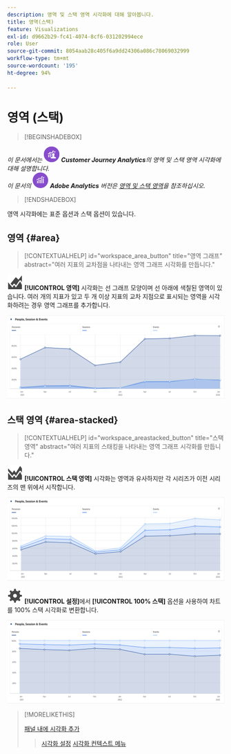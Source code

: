 ```yaml
---
description: 영역 및 스택 영역 시각화에 대해 알아봅니다.
title: 영역(스택)
feature: Visualizations
exl-id: d9662b29-fc41-4074-8cf6-031202994ece
role: User
source-git-commit: 8054aab28c405f6a9dd24306a086c78069032999
workflow-type: tm+mt
source-wordcount: '195'
ht-degree: 94%

---
```


# 영역 (스택)

>[!BEGINSHADEBOX]

_이 문서에서는_ ![CustomerJourneyAnalytics](/help/assets/icons/CustomerJourneyAnalytics.svg) _**Customer Journey Analytics**&#x200B;의 영역 및 스택 영역 시각화에 대해 설명합니다._<br/>_이 문서의_ ![AdobeAnalytics](/help/assets/icons/AdobeAnalytics.svg) _**Adobe Analytics** 버전은 [영역 및 스택 영역](https://experienceleague.adobe.com/ko/docs/analytics/analyze/analysis-workspace/visualizations/area)을 참조하십시오._

>[!ENDSHADEBOX]


영역 시각화에는 표준 옵션과 스택 옵션이 있습니다.

## 영역 {#area}

<!-- markdownlint-disable MD034 -->

>[!CONTEXTUALHELP]
>id="workspace_area_button"
>title="영역 그래프"
>abstract="여러 지표의 교차점을 나타내는 영역 그래프 시각화를 만듭니다."

<!-- markdownlint-enable MD034 -->





![GraphArea](/help/assets/icons/GraphArea.svg) **[!UICONTROL 영역]** 시각화는 선 그래프 모양이며 선 아래에 색칠된 영역이 있습니다. 여러 개의 지표가 있고 두 개 이상 지표의 교차 지점으로 표시되는 영역을 시각화하려는 경우 영역 그래프를 추가합니다.

![여러 지표를 보여 주는 영역 시각화](assets/area.png)

## 스택 영역 {#area-stacked}

<!-- markdownlint-disable MD034 -->

>[!CONTEXTUALHELP]
>id="workspace_areastacked_button"
>title="스택 영역"
>abstract="여러 지표의 스태킹을 나타내는 영역 그래프 시각화를 만듭니다."

<!-- markdownlint-enable MD034 -->


![GraphAreaStacked](/help/assets/icons/GraphAreaStacked.svg) **[!UICONTROL 스택 영역]** 시각화는 영역과 유사하지만 각 시리즈가 이전 시리즈의 맨 위에서 시작합니다.

![이전 시리즈의 맨 위에 각 시리즈를 표시하는 스택 영역.](assets/area-stacked.png)

![설정](/help/assets/icons/Setting.svg) **[!UICONTROL 설정]**&#x200B;에서 **[!UICONTROL 100% 스택]** 옵션을 사용하여 차트를 100% 스택 시각화로 변환합니다.

![100% 스택 시각화를 보여 주는 스택 영역.](assets/area-stacked100.png)

>[!MORELIKETHIS]
>
>[패널 내에 시각화 추가](/help/analysis-workspace/visualizations/freeform-analysis-visualizations.md#add-visualizations-to-a-panel)
>>[시각화 설정](/help/analysis-workspace/visualizations/freeform-analysis-visualizations.md#settings)
>>[시각화 컨텍스트 메뉴](/help/analysis-workspace/visualizations/freeform-analysis-visualizations.md#context-menu)
>
